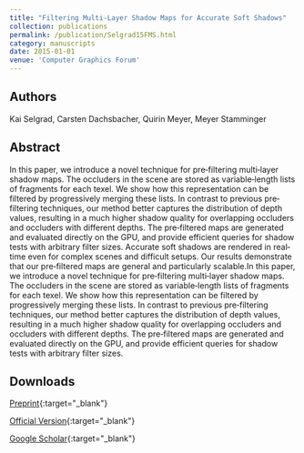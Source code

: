 ```yaml
---
title: "Filtering Multi-Layer Shadow Maps for Accurate Soft Shadows"
collection: publications
permalink: /publication/Selgrad15FMS.html
category: manuscripts
date: 2015-01-01
venue: 'Computer Graphics Forum'
---
```

## Authors
Kai Selgrad, Carsten Dachsbacher, Quirin Meyer, Meyer Stamminger
## Abstract
In this paper, we introduce a novel technique for pre‐filtering multi‐layer shadow maps. The occluders in the scene are stored as variable‐length lists of fragments for each texel. We show how this representation can be filtered by progressively merging these lists. In contrast to previous pre‐filtering techniques, our method better captures the distribution of depth values, resulting in a much higher shadow quality for overlapping occluders and occluders with different depths. The pre‐filtered maps are generated and evaluated directly on the GPU, and provide efficient queries for shadow tests with arbitrary filter sizes. Accurate soft shadows are rendered in real‐time even for complex scenes and difficult setups. Our results demonstrate that our pre‐filtered maps are general and particularly scalable.In this paper, we introduce a novel technique for pre‐filtering multi‐layer shadow maps. The occluders in the scene are stored as variable‐length lists of fragments for each texel. We show how this representation can be filtered by progressively merging these lists. In contrast to previous pre‐filtering techniques, our method better captures the distribution of depth values, resulting in a much higher shadow quality for overlapping occluders and occluders with different depths. The pre‐filtered maps are generated and evaluated directly on the GPU, and provide efficient queries for shadow tests with arbitrary filter sizes.
## Downloads

[Preprint](../files/Selgrad15FMS.pdf){:target="_blank"}

[Official Version](https://diglib.eg.org/items/27878d02-33d2-430e-bdb8-60a38df7ca65){:target="_blank"}

[Google Scholar](https://scholar.google.com/scholar?q=Filtering+Multi+Layer+Shadow+Maps+for+Accurate+Soft+Shadows){:target="_blank"}